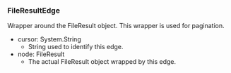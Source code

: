### FileResultEdge
Wrapper around the FileResult object. This wrapper is used for pagination.

- cursor: System.String
  - String used to identify this edge.
- node: FileResult
  - The actual FileResult object wrapped by this edge.
